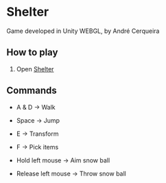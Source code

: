 # Shelter
Game developed in Unity WEBGL, by André Cerqueira

## How to play
1. Open [Shelter](https://andrecerqueira.github.io/games/Shelter/index.html)

## Commands

- A & D -> Walk

- Space -> Jump

- E -> Transform

- F -> Pick items

- Hold left mouse -> Aim snow ball

- Release left mouse -> Throw snow ball
